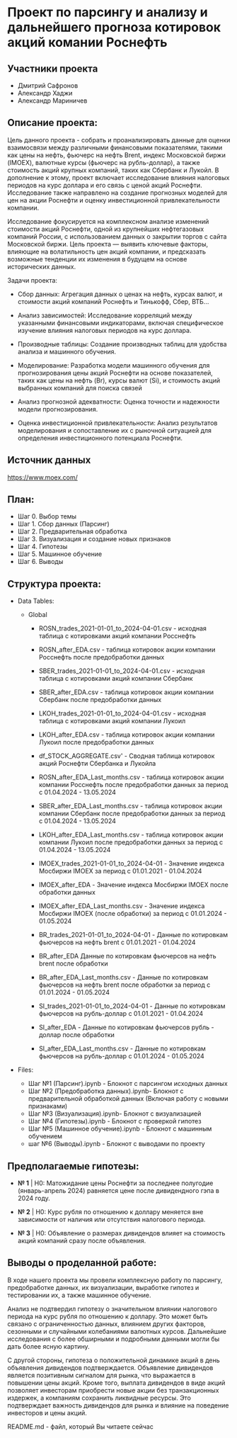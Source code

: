 # Проект по парсингу и анализу и дальнейшего прогноза котировок акций комании Роснефть

## Участники проекта
* Дмитрий Сафронов
* Александр Хаджи
* Александр Мариничев

## Описание проекта:

Цель данного проекта - собрать и проанализировать данные для оценки взаимосвязи между различными финансовыми показателями, такими как цены на нефть, фьючерс на нефть Brent, индекс Московской биржи (IMOEX), валютные курсы (фьючерс на рубль-доллар), а также стоимость акций крупных компаний, таких как Сбербанк и Лукойл. В дополнение к этому, проект включает исследование влияния налоговых периодов на курс доллара и его связь с ценой акций Роснефти. Исследование также направлено на создание прогнозных моделей для цен на акции Роснефти и оценку инвестиционной привлекательности компании.

Исследование фокусируется на комплексном анализе изменений стоимости акций Роснефти, одной из крупнейших нефтегазовых компаний России, с использованием данных о закрытии торгов с сайта Московской биржи. Цель проекта — выявить ключевые факторы, влияющие на волатильность цен акций компании, и предсказать возможные тенденции их изменения в будущем на основе исторических данных.

Задачи проекта:

* Сбор данных: Агрегация данных о ценах на нефть, курсах валют, и стоимости акций компаний Роснефть и Тинькофф, Сбер, ВТБ...

* Анализ зависимостей: Исследование корреляций между указанными финансовыми индикаторами, включая специфическое изучение влияния налоговых периодов на курс доллара.

* Производные таблицы: Создание производных таблиц для удобства анализа и машинного обучения.

* Моделирование: Разработка модели машинного обучения для прогнозирования цены акций Роснефти на основе показателей, таких как цены на нефть (Br), курсы валют (Si), и стоимость акций выбранных компаний для поиска связей

* Анализ прогнозной адекватности: Оценка точности и надежности модели прогнозирования.

* Оценка инвестиционной привлекательности: 
Анализ результатов моделирования и сопоставление их с рыночной ситуацией для определения инвестиционного потенциала Роснефти.

## Источник данных
https://www.moex.com/

## План:

* Шаг 0. Выбор темы
* Шаг 1. Сбор данных (Парсинг)
* Шаг 2. Предварительная обработка
* Шаг 3. Визуализация и создание новых признаков
* Шаг 4. Гипотезы
* Шаг 5. Машинное обучение
* Шаг 6. Выводы

## Структура проекта:

* Data Tables:
  * Global
    * ROSN_trades_2021-01-01_to_2024-04-01.csv - исходная таблица с котировками акций компании Росснефть
    * ROSN_after_EDA.csv - таблица котировок акции компании Росснефть после предобработки данных
  
    * SBER_trades_2021-01-01_to_2024-04-01.csv - исходная таблица с котировками акций компании Сбербанк
    * SBER_after_EDA.csv - таблица котировок акции компании Сбербанк после предобработки данных

    * LKOH_trades_2021-01-01_to_2024-04-01.csv - исходная таблица с котировками акций компании Лукоил
    * LKOH_after_EDA.csv - таблица котировок акции компании Лукоил после предобработки данных
    * df_STOCK_AGGREGATE.csv' - Сводная таблица котировок акций Роснефти Сбербанка и Лукойла
   
    * ROSN_after_EDA_Last_months.csv - таблица котировок акции компании Росснефть после предобработки данных за период с 01.04.2024 - 13.05.2024
    * SBER_after_EDA_Last_months.csv - таблица котировок акции компании Сбербанк после предобработки данных за период с 01.04.2024 - 13.05.2024
    * LKOH_after_EDA_Last_months.csv - таблица котировок акции компании Лукоил после предобработки данных за период с 01.04.2024 - 13.05.2024
   
    * IMOEX_trades_2021-01-01_to_2024-04-01 - Значение индекса Мосбиржи IMOEX за период с 01.01.2021 - 01.04.2024
    * IMOEX_after_EDA - Значение индекса Мосбиржи IMOEX после обработки данных
    * IMOEX_after_EDA_Last_months.csv - Значение индекса Мосбиржи IMOEX (после обработки) за период с 01.01.2024 - 01.05.2024
   
    * BR_trades_2021-01-01_to_2024-04-01 - Данные по котировкам фьючерсов на нефть brent с 01.01.2021 - 01.04.2024
    * BR_after_EDA Данные по котировкам фьючерсов на нефть brent после обработки
    * BR_after_EDA_Last_months.csv - Данные по котировкам фьючерсов на нефть brent после обработки за период с 01.01.2024 - 01.05.2024
   
    * SI_trades_2021-01-01_to_2024-04-01 - Данные по котировкам фьючерсов на рубль-доллар с 01.01.2021 - 01.04.2024
    * SI_after_EDA - Данные по котировкам фьючерсов рубль - доллар после обработки
    * SI_after_EDA_Last_months.csv - Данные по котировкам фьючерсов на рубль-доллар с 01.01.2024 - 01.05.2024
   
* Files:
  * Шаг №1 (Парсинг).ipynb - Блокнот с парсингом исходных данных
  * Шаг №2 (Предобработка данных).ipynb- Блокнот с предварительной обработкой данных (Включая работу с новыми признаками)
  * Шаг №3 (Визуализация).ipynb- Блокнот с визуализацией
  * Шаг №4 (Гипотезы).ipynb - Блокнот с проверкой гипотез
  * Шаг №5 (Машинное обучение).ipynb - Блокнот с машинным обучением
  * шаг №6 (Выводы).ipynb - Блокнот с выводами по проекту
  
## Предполагаемые гипотезы:

* **№ 1** | H0: Матожидание цены Роснефти за последнее полугодие (январь-апрель 2024) равняется цене после дивидендного гэпа в 2024 году.

* **№ 2** | H0: Курс рубля по отношению к доллару меняется вне зависимости от наличия или отсутствия налогового периода.

* **№ 3** | H0: Объявление о размерах дивидендов влияет на стоимость акций компаний сразу после объявления.

## Выводы о проделанной работе:

В ходе нашего проекта мы провели комплексную работу по парсингу, предобработке данных, их визуализации, выработке гипотез и тестировании их, а также машинное обучение. 

Анализ не подтвердил гипотезу о значительном влиянии налогового периода на курс рубля по отношению к доллару. Это может быть связано с ограниченностью данных, влиянием других факторов, сезонными и случайными колебаниями валютных курсов. Дальнейшие исследования с более обширными и подробными данными могли бы дать более ясную картину.

С другой стороны, гипотеза о положительной динамике акций в день объявления дивидендов подтверждается. Объявление дивидендов является позитивным сигналом для рынка, что выражается в повышении цены акций. Кроме того, выплата дивидендов в виде акций позволяет инвесторам приобрести новые акции без транзакционных издержек, а компаниям сохранить ликвидные ресурсы. Это подтверждает важность дивидендов для рынка и влияние на поведение инвесторов и цены акций.

README.md - файл, который Вы читаете сейчас


